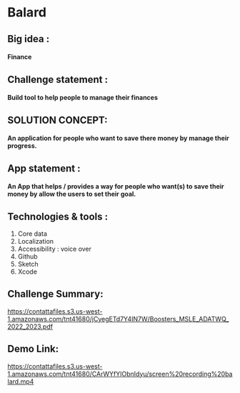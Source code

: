 # Balard
## Big idea :
#### Finance

## Challenge statement :
#### Build tool to help people to manage their finances

## SOLUTION CONCEPT:
#### An application for people who want to save there money by manage their progress.

## App statement :
#### An App that helps / provides a way for people who want(s) to save their money by allow the users to set their goal.

## Technologies & tools :

1. Core data 
2. Localization 
3. Accessibility : voice over 
4. Github 
5. Sketch 
6. Xcode 
## Challenge Summary:
https://contattafiles.s3.us-west-1.amazonaws.com/tnt41680/jCyegETd7Y4IN7W/Boosters_MSLE_ADATWQ_2022_2023.pdf
## Demo Link:
https://contattafiles.s3.us-west-1.amazonaws.com/tnt41680/CArWYfYIObnIdyu/screen%20recording%20balard.mp4

